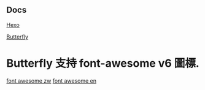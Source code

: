 ## Docs

[Hexo](https://hexo.io/zh-cn/docs/commands)

[Butterfly](https://butterfly.js.org/posts/21cfbf15/)

# Butterfly 支持 font-awesome v6 圖標.
[font awesome zw](https://fontawesome.com.cn/v5)
[font awesome en](https://fontawesome.com/v6/icons)